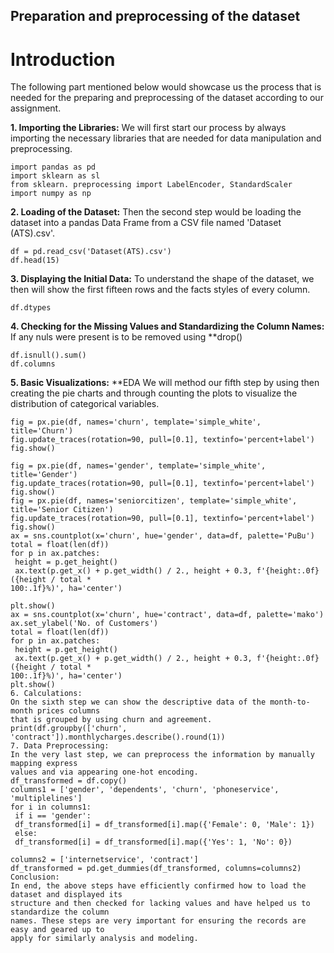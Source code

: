 
## Preparation and preprocessing of the dataset

# Introduction
The following part mentioned below would showcase us the process that is needed for the
preparing and preprocessing of the dataset according to our assignment.

**1. Importing the Libraries:**
We will first start our process by always importing the necessary libraries that are needed for data manipulation and preprocessing.
```
import pandas as pd
import sklearn as sl
from sklearn. preprocessing import LabelEncoder, StandardScaler
import numpy as np
```
 **2. Loading of the Dataset:**
Then the second step would be loading the dataset into a pandas Data Frame from a CSV file
named 'Dataset (ATS).csv'.
```
df = pd.read_csv('Dataset(ATS).csv')
df.head(15)
```
**3. Displaying the Initial Data:**
To understand the shape of the dataset, we then will show the first fifteen rows and the
facts styles of every column.
```
df.dtypes
```
**4. Checking for the Missing Values and Standardizing the Column Names:**
If any nuls were present is to be removed using **drop()
```
df.isnull().sum()
df.columns
```
**5. Basic Visualizations:** **EDA
We will method our fifth step by using then creating the pie charts and through counting
the plots to visualize the distribution of categorical variables.
```
fig = px.pie(df, names='churn', template='simple_white', title='Churn')
fig.update_traces(rotation=90, pull=[0.1], textinfo='percent+label')
fig.show()
```
```
fig = px.pie(df, names='gender', template='simple_white', title='Gender')
fig.update_traces(rotation=90, pull=[0.1], textinfo='percent+label')
fig.show()
fig = px.pie(df, names='seniorcitizen', template='simple_white', title='Senior Citizen')
fig.update_traces(rotation=90, pull=[0.1], textinfo='percent+label')
fig.show()
ax = sns.countplot(x='churn', hue='gender', data=df, palette='PuBu')
total = float(len(df))
for p in ax.patches:
 height = p.get_height()
 ax.text(p.get_x() + p.get_width() / 2., height + 0.3, f'{height:.0f} ({height / total *
100:.1f}%)', ha='center')

plt.show()
ax = sns.countplot(x='churn', hue='contract', data=df, palette='mako')
ax.set_ylabel('No. of Customers')
total = float(len(df))
for p in ax.patches:
 height = p.get_height()
 ax.text(p.get_x() + p.get_width() / 2., height + 0.3, f'{height:.0f} ({height / total *
100:.1f}%)', ha='center')
plt.show()
6. Calculations:
On the sixth step we can show the descriptive data of the month-to-month prices columns
that is grouped by using churn and agreement.
print(df.groupby(['churn', 'contract']).monthlycharges.describe().round(1))
7. Data Preprocessing:
In the very last step, we can preprocess the information by manually mapping express
values and via appearing one-hot encoding.
df_transformed = df.copy()
columns1 = ['gender', 'dependents', 'churn', 'phoneservice', 'multiplelines']
for i in columns1:
 if i == 'gender':
 df_transformed[i] = df_transformed[i].map({'Female': 0, 'Male': 1})
 else:
 df_transformed[i] = df_transformed[i].map({'Yes': 1, 'No': 0})

columns2 = ['internetservice', 'contract']
df_transformed = pd.get_dummies(df_transformed, columns=columns2)
Conclusion:
In end, the above steps have efficiently confirmed how to load the dataset and displayed its
structure and then checked for lacking values and have helped us to standardize the column
names. These steps are very important for ensuring the records are easy and geared up to
apply for similarly analysis and modeling.